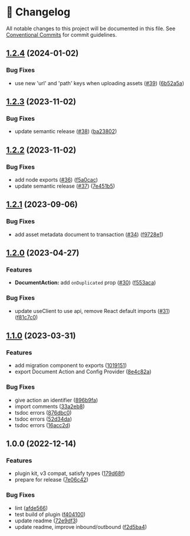 <!-- markdownlint-disable --><!-- textlint-disable -->

# 📓 Changelog

All notable changes to this project will be documented in this file. See
[Conventional Commits](https://conventionalcommits.org) for commit guidelines.

## [1.2.4](https://github.com/sanity-io/cross-dataset-duplicator/compare/v1.2.3...v1.2.4) (2024-01-02)

### Bug Fixes

- use new 'url' and 'path' keys when uploading assets ([#39](https://github.com/sanity-io/cross-dataset-duplicator/issues/39)) ([6b52a5a](https://github.com/sanity-io/cross-dataset-duplicator/commit/6b52a5a20981449918095d1c88fd6ce965bd0383))

## [1.2.3](https://github.com/sanity-io/cross-dataset-duplicator/compare/v1.2.2...v1.2.3) (2023-11-02)

### Bug Fixes

- update semantic release ([#38](https://github.com/sanity-io/cross-dataset-duplicator/issues/38)) ([ba23802](https://github.com/sanity-io/cross-dataset-duplicator/commit/ba23802f438a150664c3e7f26d2c2d3e91d75ad7))

## [1.2.2](https://github.com/sanity-io/cross-dataset-duplicator/compare/v1.2.1...v1.2.2) (2023-11-02)

### Bug Fixes

- add node exports ([#36](https://github.com/sanity-io/cross-dataset-duplicator/issues/36)) ([f5a0cac](https://github.com/sanity-io/cross-dataset-duplicator/commit/f5a0cac06f89e0c40e542f8b151a8ec6ea37f253))
- update semantic release ([#37](https://github.com/sanity-io/cross-dataset-duplicator/issues/37)) ([7e451b5](https://github.com/sanity-io/cross-dataset-duplicator/commit/7e451b52e7a08587d9751abc7d9a1e6a1a2187ef))

## [1.2.1](https://github.com/sanity-io/cross-dataset-duplicator/compare/v1.2.0...v1.2.1) (2023-09-06)

### Bug Fixes

- add asset metadata document to transaction ([#34](https://github.com/sanity-io/cross-dataset-duplicator/issues/34)) ([f9728e1](https://github.com/sanity-io/cross-dataset-duplicator/commit/f9728e138c3614a33a2ed6531cd0bd82e4ffae9e))

## [1.2.0](https://github.com/sanity-io/cross-dataset-duplicator/compare/v1.1.0...v1.2.0) (2023-04-27)

### Features

- **DocumentAction:** add `onDuplicated` prop ([#30](https://github.com/sanity-io/cross-dataset-duplicator/issues/30)) ([f553aca](https://github.com/sanity-io/cross-dataset-duplicator/commit/f553aca7ef35e2ec54f2f62e7f9e46c9067f6e29))

### Bug Fixes

- update useClient to use api, remove React default imports ([#31](https://github.com/sanity-io/cross-dataset-duplicator/issues/31)) ([f81c7c0](https://github.com/sanity-io/cross-dataset-duplicator/commit/f81c7c0eb48e67f9a840a83f96075716dd8f60df))

## [1.1.0](https://github.com/sanity-io/cross-dataset-duplicator/compare/v1.0.0...v1.1.0) (2023-03-31)

### Features

- add migration component to exports ([1019151](https://github.com/sanity-io/cross-dataset-duplicator/commit/10191513643a22f02d0517c009a7b5084eb030d0))
- export Document Action and Config Provider ([8e4c82a](https://github.com/sanity-io/cross-dataset-duplicator/commit/8e4c82a388e49c4da47c8908c898cb514325cdda))

### Bug Fixes

- give action an identifier ([896b9fa](https://github.com/sanity-io/cross-dataset-duplicator/commit/896b9fa2f3cbcfc207732cacb0255bc1534ad913))
- import comments ([33a2eb8](https://github.com/sanity-io/cross-dataset-duplicator/commit/33a2eb8a64d093eae9e9719d457c1d81b704a100))
- tsdoc errors ([876dbc0](https://github.com/sanity-io/cross-dataset-duplicator/commit/876dbc00c46c21d15992651af6760177f04acb99))
- tsdoc errors ([52d34da](https://github.com/sanity-io/cross-dataset-duplicator/commit/52d34da5f9bcbce79595c0c24d79935a98fddc27))
- tsdoc errors ([16acc2d](https://github.com/sanity-io/cross-dataset-duplicator/commit/16acc2d2f39434b8aa9a854dfcc038e2e3a7af0c))

## 1.0.0 (2022-12-14)

### Features

- plugin kit, v3 compat, satisfy types ([179d68f](https://github.com/sanity-io/cross-dataset-duplicator/commit/179d68fe6cc1cb23a993407e5e3266b798c89143))
- prepare for release ([7e06c42](https://github.com/sanity-io/cross-dataset-duplicator/commit/7e06c42e0735179ea43117ac797df2aa3625f63b))

### Bug Fixes

- lint ([afde566](https://github.com/sanity-io/cross-dataset-duplicator/commit/afde566b988a56ce6f3a2a287db4544f08dd91d8))
- test build of plugin ([f404100](https://github.com/sanity-io/cross-dataset-duplicator/commit/f404100d9f11ea235b634f079985e972b2936dac))
- update readme ([72e9df3](https://github.com/sanity-io/cross-dataset-duplicator/commit/72e9df322c392f61b6a417f8a81ab94bc29d5fb5))
- update readme, improve inbound/outbound ([f2d5ba4](https://github.com/sanity-io/cross-dataset-duplicator/commit/f2d5ba490af3f48837da74529a967e444fbafdc2))
